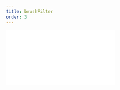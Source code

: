 ```yaml
---
title: brushFilter
order: 3
---
```


<embed src="@/docs/manual/core/interaction/brushFilter.zh.md"></embed>

